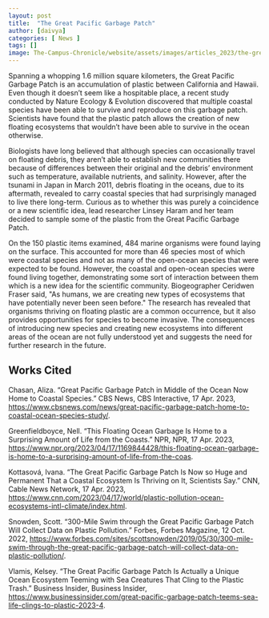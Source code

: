 ```yaml
---
layout: post
title:  "The Great Pacific Garbage Patch"
author: [daivya]
categories: [ News ]
tags: []
image: The-Campus-Chronicle/website/assets/images/articles_2023/the-great-pacific-garbage-patch.png 
---
```


Spanning a whopping 1.6 million square kilometers, the Great Pacific Garbage Patch is an accumulation of plastic between California and Hawaii. Even though it doesn’t seem like a hospitable place, a recent study conducted by Nature Ecology & Evolution discovered that multiple coastal species have been able to survive and reproduce on this garbage patch. Scientists have found that the plastic patch allows the creation of new floating ecosystems that wouldn’t have been able to survive in the ocean otherwise. 

Biologists have long believed that although species can occasionally travel on floating debris, they aren’t able to establish new communities there because of differences between their original and the debris’ environment such as temperature, available nutrients, and salinity. However, after the tsunami in Japan in March 2011, debris floating in the oceans, due to its aftermath, revealed to carry coastal species that had surprisingly managed to live there long-term. Curious as to whether this was purely a coincidence or a new scientific idea, lead researcher Linsey Haram and her team decided to sample some of the plastic from the Great Pacific Garbage Patch. 

On the 150 plastic items examined, 484 marine organisms were found laying on the surface. This accounted for more than 46 species most of which were coastal species and not as many of the open-ocean species that were expected to be found. However, the coastal and open-ocean species were found living together, demonstrating some sort of interaction between them which is a new idea for the scientific community. Biogeographer Ceridwen Fraser said, "As humans, we are creating new types of ecosystems that have potentially never been seen before." The research has revealed that organisms thriving on floating plastic are a common occurrence, but it also provides opportunities for species to become invasive. The consequences of introducing new species and creating new ecosystems into different areas of the ocean are not fully understood yet and suggests the need for further research in the future. 

## Works Cited
Chasan, Aliza. “Great Pacific Garbage Patch in Middle of the Ocean Now Home to Coastal Species.” CBS News, CBS Interactive, 17 Apr. 2023, https://www.cbsnews.com/news/great-pacific-garbage-patch-home-to-coastal-ocean-species-study/. 

Greenfieldboyce, Nell. “This Floating Ocean Garbage Is Home to a Surprising Amount of Life from the Coasts.” NPR, NPR, 17 Apr. 2023, https://www.npr.org/2023/04/17/1169844428/this-floating-ocean-garbage-is-home-to-a-surprising-amount-of-life-from-the-coas. 

Kottasová, Ivana. “The Great Pacific Garbage Patch Is Now so Huge and Permanent That a Coastal Ecosystem Is Thriving on It, Scientists Say.” CNN, Cable News Network, 17 Apr. 2023, https://www.cnn.com/2023/04/17/world/plastic-pollution-ocean-ecosystems-intl-climate/index.html. 

Snowden, Scott. “300-Mile Swim through the Great Pacific Garbage Patch Will Collect Data on Plastic Pollution.” Forbes, Forbes Magazine, 12 Oct. 2022, https://www.forbes.com/sites/scottsnowden/2019/05/30/300-mile-swim-through-the-great-pacific-garbage-patch-will-collect-data-on-plastic-pollution/. 

Vlamis, Kelsey. “The Great Pacific Garbage Patch Is Actually a Unique Ocean Ecosystem Teeming with Sea Creatures That Cling to the Plastic Trash.” Business Insider, Business Insider, https://www.businessinsider.com/great-pacific-garbage-patch-teems-sea-life-clings-to-plastic-2023-4. 